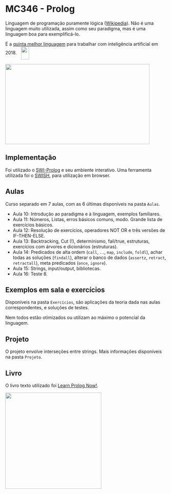 MC346 - Prolog
===============

Linguagem de programação puramente lógica ([Wikipedia](https://en.wikipedia.org/wiki/Prolog)).
Não é uma linguagem muito utilizada, assim como seu paradigma, mas é uma linguagem boa para exemplificá-lo.   

É a [quinta melhor linguagem](https://www.rankred.com/best-artificial-intelligence-programming-language/) para trabalhar com inteligência artificial em 2018.
<a href="https://knowyourmeme.com/memes/its-something">
 <img align="center" hspace=10 height=40 width=25 src=https://orig00.deviantart.net/f74d/f/2013/091/7/1/it_s_something_in_hd_by_lemmino-d6025iy.png>
</a>

<a href="http://web.cse.ohio-state.edu/~stiff.4/cse3521/prolog-resolution.html">
 <img height=250 width=450 src=http://web.cse.ohio-state.edu/~stiff.4/cse3521/images/prolog-resolution-ex2.png>
</a>

Implementação
-------------
Foi utilizado o [SWI-Prolog](http://www.swi-prolog.org/) e seu ambiente interativo.
Uma ferramenta utilizada foi o [SWISH](https://swish.swi-prolog.org/), para utilização em browser.

Aulas
-----
Curso separado em 7 aulas, com as 6 últimas disponíveis na pasta `Aulas`.

- Aula 10: Introdução ao paradigma e à linguagem, exemplos familiares.
- Aula 11: Números, Listas, erros básicos comuns, modo. Grande lista de exercícios básicos.
- Aula 12: Resolução de exercícios, operadores NOT OR e três versões de IF-THEN-ELSE.
- Aula 13: Backtracking, Cut (!), determinismo, fail/true, estruturas, exercícios com árvores e dicionários (estruturas).
- Aula 14: Predicados de alta ordem (`call`, `..`, `map`, `include`, `foldl`), achar todas as soluções (`findall`), alterar o banco de dados (`assertz`, `retract`, `retractall`), meta predicados (`once`, `ignore`).
- Aula 15: Strings, input/output, bibliotecas.
- Aula 16: Teste 8.

Exemplos em sala e exercícios
-----------------------------
Disponíveis na pasta `Exercícios`, são aplicações da teoria dada nas aulas correspondentes, e soluções de testes.

Nem todos estão otimizados ou utilizam ao máximo o potencial da linguagem.

Projeto
-------
O projeto envolve interseções entre strings.
Mais informações disponíveis na pasta `Projeto`.

Livro
-----
O livro texto utilizado foi [Learn Prolog Now!](http://www.learnprolognow.org/).

<a href="http://eisl.kan-be.com/library/oprolog1.html">
 <img height=300 width=300 src=http://eisl.kan-be.com/library/prologpict.png>
</a>
